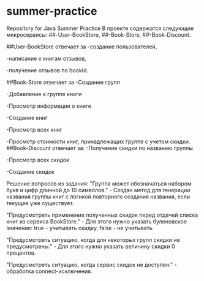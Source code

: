 # summer-practice
Repository for Java Summer Practice
В проекте содержатся следующие микросервисы: 
##-User-BookStore,
##-Book-Store,
##-Book-Discount. 
 
##User-BookStore отвечает за
-создание пользователей,

-написание к книгам отзывов,

-получение отзывов по bookId.

##Book-Store отвечает за 
-Создание групп

-Добавление к группе книги

-Просмотр информации о книге

-Создание книг

-Просмотр всех книг

-Просмотр стоимости книг, принадлежащих группе с учетом скидки.
##Book-Discount отвечает за:
-Получение скидки по названию группы

-Просмотр всех скидок

-Создание скидок


Решение вопросов из задания:
"Группа может обозначаться набором букв и цифр длинной до 10 символов." - Создан метод для генерации названия группы книг с логикой повторного создания названия, если текущее уже существует.

"Предусмотреть применение полученных скидок перед отдачей списка книг из сервиса BookStore." - Для этого нужно указать буленовское значение: true - учитывать скидку, false - не учитывать

"Предусмотреть ситуацию, когда для некоторых групп скидки не предусмотрены." - Для этого нужно указать величину скидки 0 процентов.

"Предусмотреть ситуацию, когда сервис скидок не доступен." - обработка connect-исключения.
 
 
